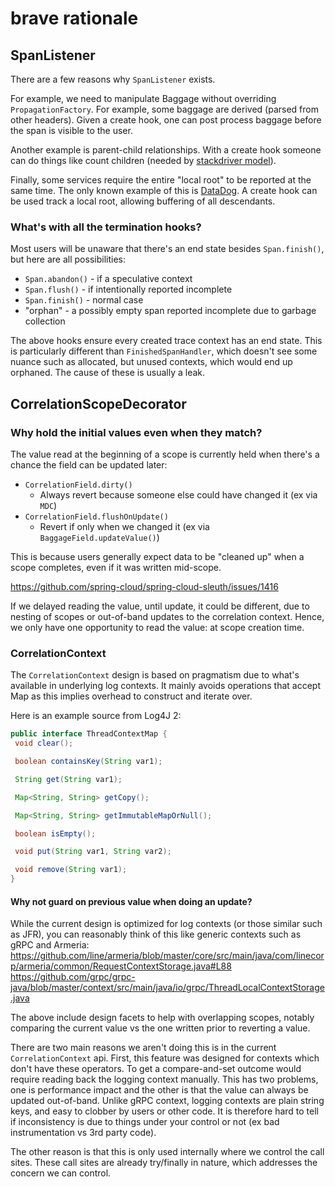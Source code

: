# brave rationale

## SpanListener
There are a few reasons why `SpanListener` exists.

For example, we need to manipulate Baggage without overriding `PropagationFactory`. For example,
some baggage are derived (parsed from other headers). Given a create hook, one can post process
baggage before the span is visible to the user.

Another example is parent-child relationships. With a create hook someone can do things like count
children (needed by [stackdriver model](https://cloud.google.com/trace/docs/reference/v2/rpc/google.devtools.cloudtrace.v2#google.devtools.cloudtrace.v2.Span)).

Finally, some services require the entire "local root" to be reported at the same time. The only
known example of this is [DataDog](https://github.com/DataDog/dd-trace-java/blob/406b324a82b482d7d8ad3faa5f9ccdd307c72308/dd-trace-ot/src/main/java/datadog/trace/common/writer/Writer.java#L20).
A create hook can be used track a local root, allowing buffering of all descendants.

### What's with all the termination hooks?
Most users will be unaware that there's an end state besides `Span.finish()`, but here are all
possibilities:

 * `Span.abandon()` - if a speculative context
 * `Span.flush()` - if intentionally reported incomplete
 * `Span.finish()` - normal case
 * "orphan" - a possibly empty span reported incomplete due to garbage collection

The above hooks ensure every created trace context has an end state. This is particularly different
than `FinishedSpanHandler`, which doesn't see some nuance such as allocated, but unused contexts,
which would end up orphaned. The cause of these is usually a leak.

## CorrelationScopeDecorator

### Why hold the initial values even when they match?

The value read at the beginning of a scope is currently held when there's a
chance the field can be updated later:

* `CorrelationField.dirty()`
  * Always revert because someone else could have changed it (ex via `MDC`)
* `CorrelationField.flushOnUpdate()`
  * Revert if only when we changed it (ex via `BaggageField.updateValue()`)

This is because users generally expect data to be "cleaned up" when a scope
completes, even if it was written mid-scope.

https://github.com/spring-cloud/spring-cloud-sleuth/issues/1416

If we delayed reading the value, until update, it could be different, due to
nesting of scopes or out-of-band updates to the correlation context. Hence, we
only have one opportunity to read the value: at scope creation time.

### CorrelationContext

The `CorrelationContext` design is based on pragmatism due to what's available
in underlying log contexts. It mainly avoids operations that accept Map as this
implies overhead to construct and iterate over.

Here is an example source from Log4J 2:
```java
public interface ThreadContextMap {
 void clear();

 boolean containsKey(String var1);

 String get(String var1);

 Map<String, String> getCopy();

 Map<String, String> getImmutableMapOrNull();

 boolean isEmpty();

 void put(String var1, String var2);

 void remove(String var1);
}
```

#### Why not guard on previous value when doing an update?

While the current design is optimized for log contexts (or those similar such
as JFR), you can reasonably think of this like generic contexts such as gRPC
and Armeria:
https://github.com/line/armeria/blob/master/core/src/main/java/com/linecorp/armeria/common/RequestContextStorage.java#L88
https://github.com/grpc/grpc-java/blob/master/context/src/main/java/io/grpc/ThreadLocalContextStorage.java

The above include design facets to help with overlapping scopes, notably
comparing the current value vs the one written prior to reverting a value.

There are two main reasons we aren't doing this is in the current
`CorrelationContext` api. First, this feature was designed for contexts which
don't have these operators. To get a compare-and-set outcome would require
reading back the logging context manually. This has two problems, one is
performance impact and the other is that the value can always be updated
out-of-band. Unlike gRPC context, logging contexts are plain string keys, and
easy to clobber by users or other code. It is therefore hard to tell if
inconsistency is due to things under your control or not (ex bad
instrumentation vs 3rd party code).

The other reason is that this is only used internally where we control the
call sites. These call sites are already try/finally in nature, which addresses
the concern we can control.
